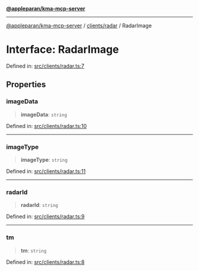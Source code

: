 [**@appleparan/kma-mcp-server**](../../../README.md)

***

[@appleparan/kma-mcp-server](../../../README.md) / [clients/radar](../README.md) / RadarImage

# Interface: RadarImage

Defined in: [src/clients/radar.ts:7](https://github.com/appleparan/kma-mcp/blob/d76825d83b398a574a6e9215caa9b03d62b638c4/typescript/src/clients/radar.ts#L7)

## Properties

### imageData

> **imageData**: `string`

Defined in: [src/clients/radar.ts:10](https://github.com/appleparan/kma-mcp/blob/d76825d83b398a574a6e9215caa9b03d62b638c4/typescript/src/clients/radar.ts#L10)

***

### imageType

> **imageType**: `string`

Defined in: [src/clients/radar.ts:11](https://github.com/appleparan/kma-mcp/blob/d76825d83b398a574a6e9215caa9b03d62b638c4/typescript/src/clients/radar.ts#L11)

***

### radarId

> **radarId**: `string`

Defined in: [src/clients/radar.ts:9](https://github.com/appleparan/kma-mcp/blob/d76825d83b398a574a6e9215caa9b03d62b638c4/typescript/src/clients/radar.ts#L9)

***

### tm

> **tm**: `string`

Defined in: [src/clients/radar.ts:8](https://github.com/appleparan/kma-mcp/blob/d76825d83b398a574a6e9215caa9b03d62b638c4/typescript/src/clients/radar.ts#L8)

